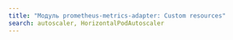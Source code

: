 ```yaml
---
title: "Модуль prometheus-metrics-adapter: Custom resources"
search: autoscaler, HorizontalPodAutoscaler 
---
```


<!-- SCHEMA -->